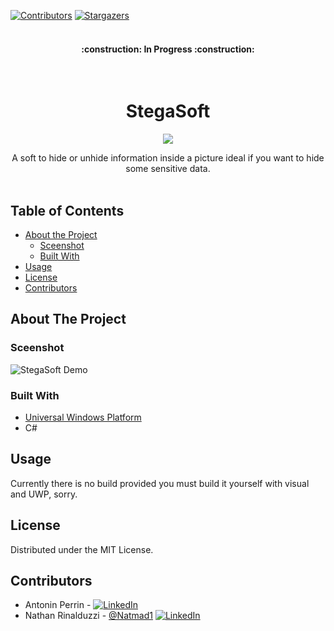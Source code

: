 [![Contributors][contributors-shield]][contributors-url]
[![Stargazers][stars-shield]][stars-url]

<h4 align="center"></br>:construction: In Progress :construction:</h4>

<!-- PROJECT LOGO -->
<br />
<h1 align="center">StegaSoft</h1>
<p align="center"><img src=https://github.com/perriguigui/StegaSoft/blob/master/StegaSoft/Assets/Square71x71Logo.scale-400.png></p>
<p align="center">
    A soft to hide or unhide information inside a picture ideal if you want to hide some sensitive data.
    <br /><br />
</p>


<!-- TABLE OF CONTENTS -->
## Table of Contents

* [About the Project](#about-the-project)
  * [Sceenshot](#sceenshot)
  * [Built With](#built-with)
* [Usage](#usage)
* [License](#license)
* [Contributors](#contributors)




<!-- ABOUT THE PROJECT -->
## About The Project

### Sceenshot
![StegaSoft Demo](https://github.com/perriguigui/StegaSoft/blob/master/vid/demo.gif)


### Built With

* [Universal Windows Platform](https://docs.microsoft.com/fr-fr/windows/uwp/get-started/universal-application-platform-guide)
* C#


<!-- USAGE EXAMPLES -->
## Usage
Currently there is no build provided you must build it yourself with visual and UWP, sorry.


<!-- LICENSE -->
## License

Distributed under the MIT License.


<!-- CONTACT -->
## Contributors

  - Antonin Perrin      -     [![LinkedIn][linkedin-shield]](https://www.linkedin.com/in/antonin-perrin-6b9060197/)<br>
  - Nathan Rinalduzzi   -     [@Natmad1](https://twitter.com/Natmad1)  [![LinkedIn][linkedin-shield]](https://www.linkedin.com/in/nathan-rinalduzzi-388b52197/)<br>

<!-- MARKDOWN LINKS & IMAGES -->
<!-- https://www.markdownguide.org/basic-syntax/#reference-style-links -->
[contributors-shield]: https://img.shields.io/github/contributors/perriguigui/StegaSoft.svg?style=flat-square
[contributors-url]: https://github.com/perriguigui/StegaSoft/graphs/contributors

[stars-shield]: https://img.shields.io/github/stars/perriguigui/StegaSoft.svg?style=flat-square
[stars-url]: https://github.com/perriguigui/StegaSoft/stargazers

[linkedin-shield]: https://img.shields.io/badge/-LinkedIn-black.svg?style=flat-square&logo=linkedin&colorB=555
[linkedin-url]: https://linkedin.com/in/
[product-screenshot]: images/screenshot.png
